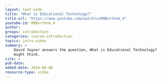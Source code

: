 ```yaml
---
layout: leaf-node
title: "What is Educational Technology?"
title-url: "https://www.youtube.com/watch?v=M9Bvrtknm_4"
youtube-id: M9Bvrtknm_4
author: 
groups: introduction
categories: course-introduction
topics: intro-video
summary: >
    David Joyner answers the question, What is Educational Technology?  It's more than you
    might think.
cite: >
pub-date: 
added-date: 2016-06-06
resource-type: video
---
```

